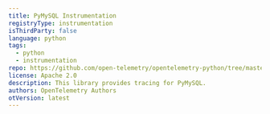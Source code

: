 ```yaml
---
title: PyMySQL Instrumentation
registryType: instrumentation
isThirdParty: false
language: python
tags:
  - python
  - instrumentation
repo: https://github.com/open-telemetry/opentelemetry-python/tree/master/ext/opentelemetry-ext-pymysql
license: Apache 2.0
description: This library provides tracing for PyMySQL.
authors: OpenTelemetry Authors
otVersion: latest
---
```

